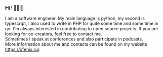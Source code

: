 ### Hi! 🤡😼🌚
I am a software engineer. My main language is python, my second is typescript, I also used to write in PHP for quite some time and some time in go. I'm always interested in contributing to open source projects. If you are looking for co-creators, feel free to contact me.
<br>
Sometimes I speak at conferences and also participate in podcasts.
<br>
More information about me and contacts can be found on my website https://xfenix.ru/.
